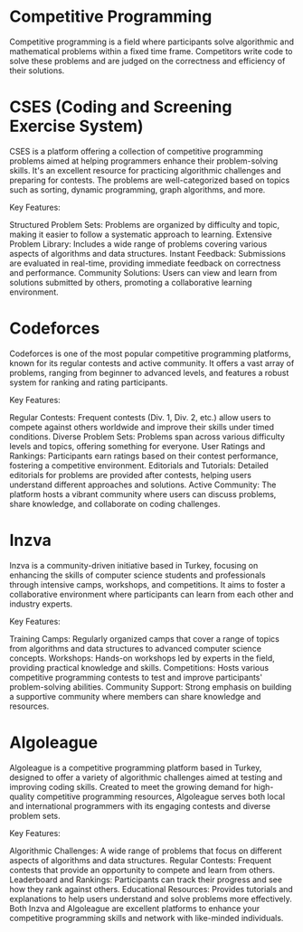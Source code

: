 # Competitive Programming 
Competitive programming is a field where participants solve algorithmic and mathematical problems within a fixed time frame. Competitors write code to solve these problems and are judged on the correctness and efficiency of their solutions.

# CSES (Coding and Screening Exercise System)
CSES is a platform offering a collection of competitive programming problems aimed at helping programmers enhance their problem-solving skills. It's an excellent resource for practicing algorithmic challenges and preparing for contests. The problems are well-categorized based on topics such as sorting, dynamic programming, graph algorithms, and more.

Key Features:

Structured Problem Sets: Problems are organized by difficulty and topic, making it easier to follow a systematic approach to learning.
Extensive Problem Library: Includes a wide range of problems covering various aspects of algorithms and data structures.
Instant Feedback: Submissions are evaluated in real-time, providing immediate feedback on correctness and performance.
Community Solutions: Users can view and learn from solutions submitted by others, promoting a collaborative learning environment.

# Codeforces
Codeforces is one of the most popular competitive programming platforms, known for its regular contests and active community. It offers a vast array of problems, ranging from beginner to advanced levels, and features a robust system for ranking and rating participants.

Key Features:

Regular Contests: Frequent contests (Div. 1, Div. 2, etc.) allow users to compete against others worldwide and improve their skills under timed conditions.
Diverse Problem Sets: Problems span across various difficulty levels and topics, offering something for everyone.
User Ratings and Rankings: Participants earn ratings based on their contest performance, fostering a competitive environment.
Editorials and Tutorials: Detailed editorials for problems are provided after contests, helping users understand different approaches and solutions.
Active Community: The platform hosts a vibrant community where users can discuss problems, share knowledge, and collaborate on coding challenges.

# Inzva
Inzva is a community-driven initiative based in Turkey, focusing on enhancing the skills of computer science students and professionals through intensive camps, workshops, and competitions. It aims to foster a collaborative environment where participants can learn from each other and industry experts.

Key Features:

Training Camps: Regularly organized camps that cover a range of topics from algorithms and data structures to advanced computer science concepts.
Workshops: Hands-on workshops led by experts in the field, providing practical knowledge and skills.
Competitions: Hosts various competitive programming contests to test and improve participants' problem-solving abilities.
Community Support: Strong emphasis on building a supportive community where members can share knowledge and resources.

# Algoleague
Algoleague is a competitive programming platform based in Turkey, designed to offer a variety of algorithmic challenges aimed at testing and improving coding skills. Created to meet the growing demand for high-quality competitive programming resources, Algoleague serves both local and international programmers with its engaging contests and diverse problem sets.

Key Features:

Algorithmic Challenges: A wide range of problems that focus on different aspects of algorithms and data structures.
Regular Contests: Frequent contests that provide an opportunity to compete and learn from others.
Leaderboard and Rankings: Participants can track their progress and see how they rank against others.
Educational Resources: Provides tutorials and explanations to help users understand and solve problems more effectively.
Both Inzva and Algoleague are excellent platforms to enhance your competitive programming skills and network with like-minded individuals.